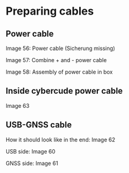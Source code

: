 # Preparing cables

## Power cable
Image 56: Power cable (Sicherung missing)

Image 57: Combine + and - power cable

Image 58: Assembly of power cable in box

## Inside cybercude power cable
Image 63

## USB-GNSS cable
How it should look like in the end: Image 62

USB side: Image 60

GNSS side: Image 61

